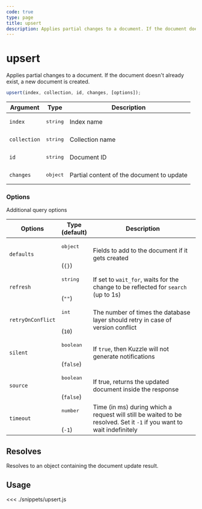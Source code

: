 ```yaml
---
code: true
type: page
title: upsert
description: Applies partial changes to a document. If the document doesn't already exist, a new document is created.
---
```


# upsert

<SinceBadge version="Kuzzle 2.8.0"/>
<SinceBadge version="7.5.0" />

Applies partial changes to a document. If the document doesn't already exist, a new document is created.


```js
upsert(index, collection, id, changes, [options]);
```

| Argument     | Type              | Description                               |
| ------------ | ----------------- | ----------------------------------------- |
| `index`      | <pre>string</pre> | Index name                                |
| `collection` | <pre>string</pre> | Collection name                           |
| `id`         | <pre>string</pre> | Document ID                               |
| `changes`    | <pre>object</pre> | Partial content of the document to update |

### Options

Additional query options

| Options           | Type<br/>(default)               | Description                                                                                                           |
| ----------------- | -------------------------------- | --------------------------------------------------------------------------------------------------------------------- |
| `defaults`        | <pre>object</pre><br/>(`{}`)     | Fields to add to the document if it gets created                                                                      |
| `refresh`         | <pre>string</pre><br/>(`""`)     | If set to `wait_for`, waits for the change to be reflected for `search` (up to 1s)                                    |
| `retryOnConflict` | <pre>int</pre><br/>(`10`)        | The number of times the database layer should retry in case of version conflict                                       |
| `silent`          | <pre>boolean</pre><br/>(`false`) | If `true`, then Kuzzle will not generate notifications <SinceBadge version="7.5.3"/>                                  |
| `source`          | <pre>boolean</pre><br/>(`false`) | If true, returns the updated document inside the response                                                             |
| `timeout`         | <pre>number</pre><br/>(`-1`)     | Time (in ms) during which a request will still be waited to be resolved. Set it `-1` if you want to wait indefinitely |

## Resolves

Resolves to an object containing the document update result.

## Usage

<<< ./snippets/upsert.js
